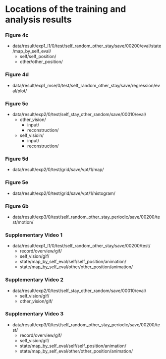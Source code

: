 # Locations of the training and analysis results

### Figure 4c

- data/result/exp1_l1/0/test/self_random_other_stay/save/00200/eval/state/map_by_self_eval/
  - self/self_position/
  - other/other_position/

### Figure 4d

- data/result/exp1_mse/0/test/self_random_other_stay/save/regression/eval/plot/

### Figure 5c

- data/result/exp2/0/test/self_stay_other_random/save/00010/eval/
  - other_vision/
    - input/
    - reconstruction/
  - self_visioin/
    - input/
    - reconstruction/

### Figure 5d

- data/result/exp2/0/test/grid/save/vpt/1/map/

### Figure 5e

- data/result/exp2/0/test/grid/save/vpt/1/histogram/

### Figure 6b

- data/result/exp3/0/test/self_random_other_stay_periodic/save/00200/test/motion/

### Supplementary Video 1

- data/result/exp1_l1/0/test/self_random_other_stay/save/00200/test/
  - record/overview/gif/
  - self_vision/gif/
  - state/map_by_self_eval/self/self_position/animation/
  - state/map_by_self_eval/other/other_position/animation/

### Supplementary Video 2

- data/result/exp2/0/test/self_stay_other_random/save/00010/eval/
  - self_vision/gif/
  - other_vision/gif/

### Supplementary Video 3

- data/result/exp3/0/test/self_random_other_stay_periodic/save/00200/test/
  - record/overview/gif/
  - self_vision/gif/
  - state/map_by_self_eval/self/self_position/animation/
  - state/map_by_self_eval/other/other_position/animation/
